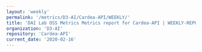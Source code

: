 ```yaml
---
layout: 'weekly'
permalink: '/metrics/D3-AI/Cardea-API/WEEKLY/'
title: 'DAI Lab OSS Metrics Metrics report for Cardea-API | WEEKLY-REPORT-2020-02-16'
organization: 'D3-AI'
repository: 'Cardea-API'
current_date: '2020-02-16'
---
```

